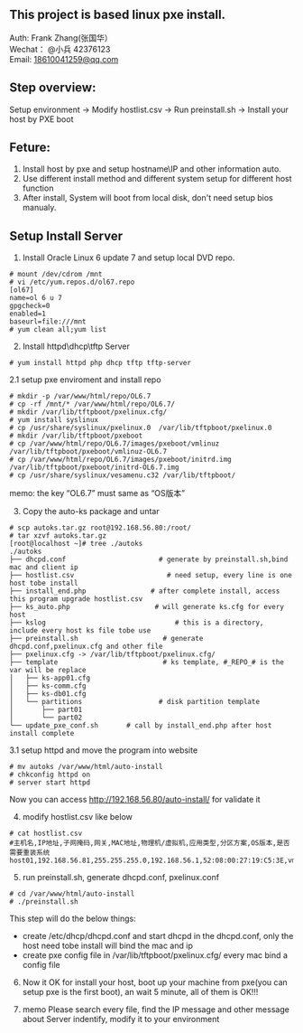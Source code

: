 This project is based linux pxe install.
--------------------------------
Auth: Frank Zhang(张国华）</br>
      Wechat： @小兵 42376123 </br>
      Email:   18610041259@qq.com </br>
      
Step overview:
----------
Setup environment -> Modify hostlist.csv -> Run preinstall.sh -> Install your host by PXE boot

Feture:
--------
1. Install host by pxe and setup hostname\IP and other information auto.
2. Use different install method and different system setup for different host function
3. After install, System will boot from local disk, don't need setup bios manualy.

Setup Install Server
--------------

1. Install Oracle Linux 6 update 7 and setup local DVD repo.
```
# mount /dev/cdrom /mnt
# vi /etc/yum.repos.d/ol67.repo
[ol67]
name=ol 6 u 7
gpgcheck=0
enabled=1
baseurl=file:///mnt
# yum clean all;yum list
```

2. Install httpd\dhcp\tftp Server
```
# yum install httpd php dhcp tftp tftp-server
```

2.1 setup pxe enviroment and install repo

```
# mkdir -p /var/www/html/repo/OL6.7
# cp -rf /mnt/* /var/www/html/repo/OL6.7/
# mkdir /var/lib/tftpboot/pxelinux.cfg/
# yum install syslinux
# cp /usr/share/syslinux/pxelinux.0  /var/lib/tftpboot/pxelinux.0
# mkdir /var/lib/tftpboot/pxeboot
# cp /var/www/html/repo/OL6.7/images/pxeboot/vmlinuz  /var/lib/tftpboot/pxeboot/vmlinuz-OL6.7
# cp /var/www/html/repo/OL6.7/images/pxeboot/initrd.img  /var/lib/tftpboot/pxeboot/initrd-OL6.7.img
# cp /usr/share/syslinux/vesamenu.c32 /var/lib/tftpboot/
```

memo: the key “OL6.7” must same as “OS版本”


3. Copy the auto-ks package and untar
```
# scp autoks.tar.gz root@192.168.56.80:/root/
# tar xzvf autoks.tar.gz
[root@localhost ~]# tree ./autoks
./autoks
├── dhcpd.conf                       # generate by preinstall.sh,bind mac and client ip
├── hostlist.csv                       # need setup, every line is one host tobe install
├── install_end.php                # after complete install, access this program upgrade hostlist.csv
├── ks_auto.php                     # will generate ks.cfg for every host
├── kslog                                # this is a directory, include every host ks file tobe use
├── preinstall.sh                     # generate dhcpd.conf,pxelinux.cfg and other file
├── pxelinux.cfg -> /var/lib/tftpboot/pxelinux.cfg/
├── template                          # ks template, #_REPO_# is the var will be replace
│   ├── ks-app01.cfg
│   ├── ks-comm.cfg
│   ├── ks-db01.cfg
│   └── partitions                   # disk partition template
│       ├── part01
│       └── part02
└── update_pxe_conf.sh       # call by install_end.php after host install complete
```

3.1 setup httpd and move the program into website
```
# mv autoks /var/www/html/auto-install
# chkconfig httpd on
# server start httpd
```
Now you can access http://192.168.56.80/auto-install/ for validate it

4. modify hostlist.csv like below
```
# cat hostlist.csv
#主机名,IP地址,子网掩码,网关,MAC地址,物理机/虚拟机,应用类型,分区方案,OS版本,是否
需要重装系统
host01,192.168.56.81,255.255.255.0,192.168.56.1,52:08:00:27:19:C5:3E,vm,comm,part01,OL6.7,y
```
5. run preinstall.sh, generate dhcpd.conf, pxelinux.conf
```
# cd /var/www/html/auto-install
# ./preinstall.sh
```
This step will do the below things:
* create /etc/dhcp/dhcpd.conf and start dhcpd
  in the dhcpd.conf, only the host need tobe install will bind the mac and ip
* create pxe config file in /var/lib/tftpboot/pxelinux.cfg/ every mac bind a config file

6. Now it OK for install your host, boot up your machine from pxe(you can setup pxe is the first boot), an wait 5 minute, all of them is OK!!!

7. memo
  Please search every file, find the IP message and other message about Server indentify, modify it to your environment
